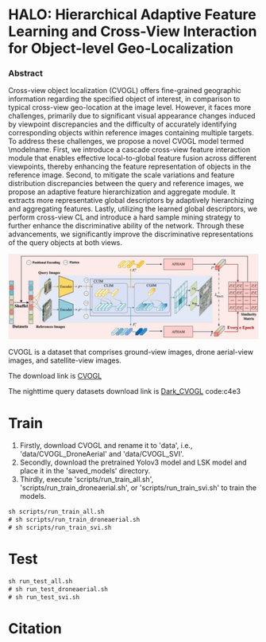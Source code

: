 # HALO: Hierarchical Adaptive Feature Learning and Cross-View Interaction for Object-level Geo-Localization

### Abstract
Cross-view object localization (CVOGL) offers fine-grained geographic information regarding the specified object of interest, in comparison to typical cross-view geo-location at the image level.
However, it faces more challenges, primarily due to significant visual appearance changes induced by viewpoint discrepancies and the difficulty of accurately identifying corresponding objects within reference images containing multiple targets. To address these challenges, we propose a novel CVOGL model termed \modelname. First, we introduce a cascade cross-view feature interaction module that enables effective local-to-global feature fusion across different viewpoints, thereby enhancing the feature representation of objects in the reference image. Second, to mitigate the scale variations and feature distribution discrepancies between the query and reference images, we propose an adaptive feature hierarchization and aggregate module. It extracts more representative global descriptors by adaptively hierarchizing and aggregating features. Lastly, utilizing the learned global descriptors, we perform cross-view CL and introduce a hard sample mining strategy to further enhance the discriminative ability of the network. Through these advancements, we significantly improve the discriminative representations of the query objects at both views.

![overall](./pictures/overall.jpg)

CVOGL is a dataset that comprises ground-view images, drone aerial-view images, and satellite-view images.

The download link is  [CVOGL](https://drive.google.com/file/d/1WCwnK_rrU--ZOIQtmaKdR0TXcmtzU4cf/view?usp=sharing) 

The nighttime query datasets download link is  [Dark_CVOGL](https://pan.baidu.com/s/16J4VDe7pYJfVYJ9Z-V_jxQ?pwd=c4e3) code:c4e3 

# Train

1. Firstly, download CVOGL and rename it to 'data', i.e., 'data/CVOGL_DroneAerial' and 'data/CVOGL_SVI'.
2. Secondly, download the pretrained Yolov3 model and LSK model and place it in the 'saved_models' directory.
3. Thirdly, execute 'scripts/run_train_all.sh', 'scripts/run_train_droneaerial.sh', or 'scripts/run_train_svi.sh' to train the models.
```
sh scripts/run_train_all.sh
# sh scripts/run_train_droneaerial.sh
# sh scripts/run_train_svi.sh
```

# Test
```
sh run_test_all.sh
# sh run_test_droneaerial.sh
# sh run_test_svi.sh
```

# Citation



